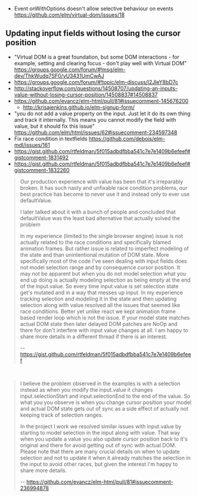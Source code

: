 
- Event onWithOptions doesn't allow selective behaviour on events https://github.com/elm/virtual-dom/issues/18

## Updating input fields without losing the cursor position

- "Virtual DOM is a great foundation, but some DOM interactions - for example, setting and clearing focus - don't play well with Virtual DOM" https://groups.google.com/forum/#!msg/elm-dev/ThkWudq7SF0/yU3431UmCwAJ
- https://groups.google.com/forum/#!topic/elm-discuss/I2JleY8bD7c
- http://stackoverflow.com/questions/14508707/updating-an-inputs-value-without-losing-cursor-position/14508837#14508837
- https://github.com/evancz/elm-html/pull/81#issuecomment-145676200
  - http://krisajenkins.github.io/elm-signup-form/
- "you do not add a value property on the input. Just let it do its own thing and track it internally. This means you cannot modify the field with value, but it should fix this issue" https://github.com/elm/html/issues/62#issuecomment-234597348
- Fix race condition in textfields https://github.com/debois/elm-mdl/issues/161
- https://gist.github.com/rtfeldman/5f015adbdfbba541c7e7e1409b6efeef#gistcomment-1831492
- https://gist.github.com/rtfeldman/5f015adbdfbba541c7e7e1409b6efeef#gistcomment-1832260

>Our production experience with value has been that it's irreparably broken. It has such nasty and unfixable race condition problems, our best practice has become to never use it and instead only to ever use defaultValue.
>
>I later talked about it with a bunch of people and concluded that defaultValue was the least bad alternative that actually solved the problem
>
>In my experience (limited to the single browser engine) issue is not actually related to the race conditions and specifically blamed animation frames. But rather issue is related to imperfect modeling of the state and than unintentional mutation of DOM state. More specifically most of the code I've seen dealing with input fields does not model selection range and by consequence cursor position. It may not be apparent but when you do not model selection what you end up doing is actually modeling selection as being empty at the end of the input.value. So every time input.value is set selection state get's mutated and in a way that messes up input. In my experience tracking selection and modeling it in the state and then updating selection along with value resolved all the issues that seemed like race conditions. Better yet unlike react we kept animation frame based render loop which is not the issue. If your model state matches actual DOM state then later delayed DOM patches are NoOp and there for don't interfere with input value changes at all. I am happy to share more details in a different thread if there is an interest.
>
>-- https://gist.github.com/rtfeldman/5f015adbdfbba541c7e7e1409b6efeef

<br>

>I believe the problem observed in the examples is with a selection instead as when you modify the input.value it changes input.selectionStart and input.selectionEnd to the end of the value. So what you you observe is when you change cursor position your model and actual DOM state gets out of sync as a side effect of actually not keeping track of selection ranges.
>
>In the project I work we resolved similar issues with input.value by starting to model selection in the input along with value. That way when you update a value you also update cursor position back to it's original and there for avoid getting out of sync with actual DOM. Please note that there are many crucial details on when to update selection and not to update it when it already matches the selection in the input to avoid other races, but given the interest I'm happy to share more details.
>
>-- https://github.com/evancz/elm-html/pull/81#issuecomment-236994878
